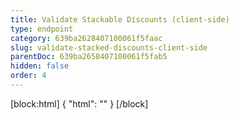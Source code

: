 ```yaml
---
title: Validate Stackable Discounts (client-side)
type: endpoint
category: 639ba2628407100061f5faac
slug: validate-stacked-discounts-client-side
parentDoc: 639ba2658407100061f5fab5
hidden: false
order: 4
---
```

[block:html]
{
  "html": "<style>\n[title=\"Toggle library\"] { \n  display: none; }\n.LanguagePicker-divider { \n  display: none; }\n.Playground-section3VTXuaYZivJK > .APISectionHeader3LN_-QIR0m7x {\n  display: none; }\n.LanguagePicker-languages1qVVo_v6AlP9 {\n  display: none; }\n</style>"
}
[/block]